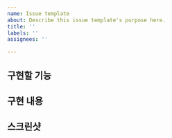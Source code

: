 ```yaml
---
name: Issue template
about: Describe this issue template's purpose here.
title: ''
labels: ''
assignees: ''

---
```


## 구현할 기능

## 구현 내용

## 스크린샷
